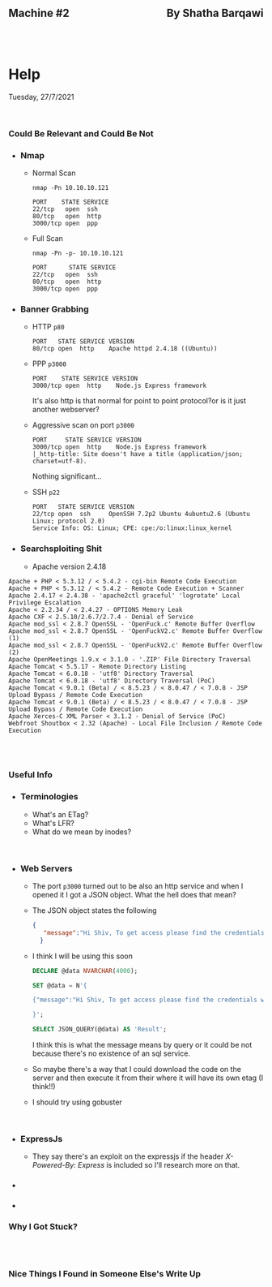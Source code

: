 <link href="../styles.module.css" rel="stylesheet">
<link rel="preconnect" href="https://fonts.googleapis.com">
<link rel="preconnect" href="https://fonts.gstatic.com" crossorigin>
<link href="https://fonts.googleapis.com/css2?family=Cedarville+Cursive&display=swap" rel="stylesheet">
<link rel="preconnect" href="https://fonts.googleapis.com">
<link rel="preconnect" href="https://fonts.gstatic.com" crossorigin>
<link href="https://fonts.googleapis.com/css2?family=Cedarville+Cursive&family=Zen+Tokyo+Zoo&display=swap" rel="stylesheet">
<link rel="preconnect" href="https://fonts.googleapis.com">
<link rel="preconnect" href="https://fonts.gstatic.com" crossorigin>
<link href="https://fonts.googleapis.com/css2?family=Cedarville+Cursive&family=Encode+Sans+SC&family=Zen+Tokyo+Zoo&display=swap" rel="stylesheet">


## <span class="copyright">Machine #2<span style="float:right;">By Shatha Barqawi</span>

<br/><br/>

# <span class="title">Help


<span class="date">Tuesday, 27/7/2021</span> 


<br/> 

### <span class="helpmach subtitle">Could Be Relevant and Could Be Not  
   * ###  <span class="helpmach subtitle">Nmap
        * Normal Scan    
           ```console
           nmap -Pn 10.10.10.121
           ```
           
           ```console
           PORT    STATE SERVICE
           22/tcp   open  ssh
           80/tcp   open  http
           3000/tcp open  ppp
           ```
       * Full Scan   
          ```console
          nmap -Pn -p- 10.10.10.121
          ```    
         ```console
         PORT      STATE SERVICE
         22/tcp   open  ssh
         80/tcp   open  http
         3000/tcp open  ppp
         ```  

   * ###  <span class="helpmach subtitle">Banner Grabbing
      * HTTP `p80`
         ```console
         PORT   STATE SERVICE VERSION
         80/tcp open  http    Apache httpd 2.4.18 ((Ubuntu))
         ``` 

       * PPP `p3000`  
         ```console
         PORT    STATE SERVICE VERSION
         3000/tcp open  http    Node.js Express framework
         ```  
         It's also http is that normal for point to point protocol?or is it just another webserver?   

       * Aggressive scan on port `p3000`  
         ```console
         PORT     STATE SERVICE VERSION
         3000/tcp open  http    Node.js Express framework
         |_http-title: Site doesn't have a title (application/json; charset=utf-8).
         ```  
         Nothing significant...

       * SSH `p22`  
         ```console
         PORT   STATE SERVICE VERSION
         22/tcp open  ssh     OpenSSH 7.2p2 Ubuntu 4ubuntu2.6 (Ubuntu Linux; protocol 2.0)
         Service Info: OS: Linux; CPE: cpe:/o:linux:linux_kernel
         ```
     
   * ###  <span class="helpmach subtitle">Searchsploiting Shit      
       * Apache version 2.4.18  
```console
Apache + PHP < 5.3.12 / < 5.4.2 - cgi-bin Remote Code Execution                                                                     
Apache + PHP < 5.3.12 / < 5.4.2 - Remote Code Execution + Scanner                                                                      
Apache 2.4.17 < 2.4.38 - 'apache2ctl graceful' 'logrotate' Local Privilege Escalation                                                                    
Apache < 2.2.34 / < 2.4.27 - OPTIONS Memory Leak                                                                          
Apache CXF < 2.5.10/2.6.7/2.7.4 - Denial of Service                                                                       
Apache mod_ssl < 2.8.7 OpenSSL - 'OpenFuck.c' Remote Buffer Overflow                                                                      
Apache mod_ssl < 2.8.7 OpenSSL - 'OpenFuckV2.c' Remote Buffer Overflow (1)                                                                           
Apache mod_ssl < 2.8.7 OpenSSL - 'OpenFuckV2.c' Remote Buffer Overflow (2)                                                                           
Apache OpenMeetings 1.9.x < 3.1.0 - '.ZIP' File Directory Traversal                                                                     
Apache Tomcat < 5.5.17 - Remote Directory Listing                                                                       
Apache Tomcat < 6.0.18 - 'utf8' Directory Traversal                                                                     
Apache Tomcat < 6.0.18 - 'utf8' Directory Traversal (PoC)                                                                         
Apache Tomcat < 9.0.1 (Beta) / < 8.5.23 / < 8.0.47 / < 7.0.8 - JSP Upload Bypass / Remote Code Execution 
Apache Tomcat < 9.0.1 (Beta) / < 8.5.23 / < 8.0.47 / < 7.0.8 - JSP Upload Bypass / Remote Code Execution 
Apache Xerces-C XML Parser < 3.1.2 - Denial of Service (PoC)                                                                       
Webfroot Shoutbox < 2.32 (Apache) - Local File Inclusion / Remote Code Execution  
```


<br/><br/> 

### <span class="helpmach subtitle">Useful Info

* ###  <span class="helpmach subtitle">Terminologies  
    * What's an ETag?  
    * What's LFR?
    * What do we mean by inodes?

<br/> 

* ###  <span class="helpmach subtitle">Web Servers  
   * The port `p3000` turned out to be also an http service and when I opened it I got a JSON object. What the hell does that mean?
  
  * The JSON object states the following  
    ```json
    {
       "message":"Hi Shiv, To get access please find the credentials with given query"
      }
    ```
   * I think I will be using this soon  
      ```sql
      DECLARE @data NVARCHAR(4000);

      SET @data = N'{

      {"message":"Hi Shiv, To get access please find the credentials with given query"}

      }';

      SELECT JSON_QUERY(@data) AS 'Result';
      ```  
      I think this is what the message means by query or it could be not because there's no existence of an sql service.
   * So maybe there's a way that I could download the code on the server and then execute it from their where it will have its own etag (I think!!)  
   * I should try using gobuster
   <br/> 

* ###  <span class="helpmach subtitle"> ExpressJs
   * They say there's an exploit on the expressjs if the header *X-Powered-By: Express* is included so I'll research more on that.
   
    

* ###  <span class="helpmach subtitle"> 
  
* ###  <span class="helpmach subtitle">
 

### <span class="helpmach subtitle">Why I Got Stuck?  


<br/><br/>

### <span class="helpmach subtitle">Nice Things I Found in Someone Else's Write Up  
  

